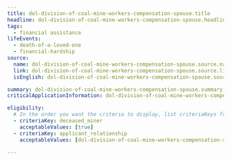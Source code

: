 ```yaml
---
title: dol-division-of-coal-mine-workers-compensation-spouse.title
headline: dol-division-of-coal-mine-workers-compensation-spouse.headline
tags:
  - financial assistance
lifeEvents:
  - death-of-a-loved-one
  - financial-hardship
source:
  name: dol-division-of-coal-mine-workers-compensation-spouse.source.name
  link: dol-division-of-coal-mine-workers-compensation-spouse.source.link
  isEnglish: dol-division-of-coal-mine-workers-compensation-spouse.source.linkIsEnglish

summary: dol-division-of-coal-mine-workers-compensation-spouse.summary
criticalApplicationInformation: dol-division-of-coal-mine-workers-compensation-spouse.criticalApplicationInformation

eligibility:
  # In the order you want the criteria to display, list criteriaKeys from the csv here, each followed by a comma-separated list of which values indicate eligibility for that criteria. Wrap individual values in quotes if they have inner commas.
  - criteriaKey: deceased_miner
    acceptableValues: [true]
  - criteriaKey: applicant_relationship
    acceptableValues: [dol-division-of-coal-mine-workers-compensation-spouse.eligibility.acceptableValues]

---
```

